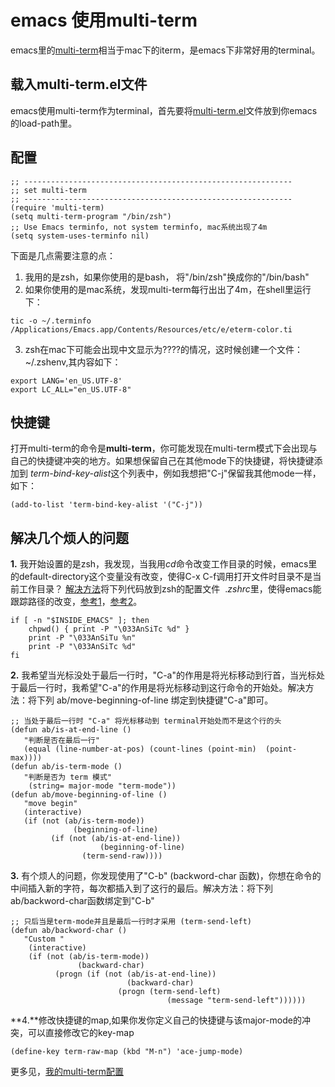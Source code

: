 # emacs 使用multi-term

emacs里的[multi-term](http://www.emacswiki.org/emacs/MultiTerm)相当于mac下的iterm，是emacs下非常好用的terminal。

## 载入multi-term.el文件
emacs使用multi-term作为terminal，首先要将[multi-term.el](http://www.emacswiki.org/emacs/download/multi-term.el)文件放到你emacs的load-path里。

## 配置
```
;; ------------------------------------------------------------
;; set multi-term
;; ------------------------------------------------------------
(require 'multi-term)
(setq multi-term-program "/bin/zsh")
;; Use Emacs terminfo, not system terminfo, mac系统出现了4m
(setq system-uses-terminfo nil)

```
下面是几点需要注意的点：
1. 我用的是zsh，如果你使用的是bash， 将"/bin/zsh"换成你的"/bin/bash"
2. 如果你使用的是mac系统，发现multi-term每行出出了4m，在shell里运行下：
```
tic -o ~/.terminfo /Applications/Emacs.app/Contents/Resources/etc/e/eterm-color.ti
```
3. zsh在mac下可能会出现中文显示为????的情况，这时候创建一个文件：~/.zshenv,其内容如下：
```
export LANG='en_US.UTF-8'
export LC_ALL="en_US.UTF-8"
```

## 快捷键
打开multi-term的命令是**multi-term**，你可能发现在multi-term模式下会出现与自己的快捷键冲突的地方。如果想保留自己在其他mode下的快捷键，将快捷键添加到 *term-bind-key-alist*这个列表中，例如我想把"C-j"保留我其他mode一样，如下：
```
(add-to-list 'term-bind-key-alist '("C-j"))
```

## 解决几个烦人的问题

**1.** 我开始设置的是zsh，我发现，当我用$cd$命令改变工作目录的时候，emacs里的default-directory这个变量没有改变，使得C-x C-f调用打开文件时目录不是当前工作目录？
[解决方法](http://stackoverflow.com/questions/367442/getting-emacs-ansi-term-and-zsh-to-play-nicely)将下列代码放到zsh的配置文件 $~.zshrc$里，使得emacs能跟踪路径的改变，[参考1](https://snarfed.org/why_i_run_shells_inside_emacs)，[参考2](http://emacs.stackexchange.com/questions/5589/automatically-update-default-directory-when-pwd-changes-in-shell-mode-and-term-m)。
```shell
if [ -n "$INSIDE_EMACS" ]; then
    chpwd() { print -P "\033AnSiTc %d" }
    print -P "\033AnSiTu %n"
    print -P "\033AnSiTc %d"
fi
```

**2.** 我希望当光标没处于最后一行时，"C-a"的作用是将光标移动到行首，当光标处于最后一行时，我希望"C-a"的作用是将光标移动到这行命令的开始处。解决方法：将下列 ab/move-beginning-of-line 绑定到快捷键"C-a"即可。

```
;; 当处于最后一行时 "C-a" 将光标移动到 terminal开始处而不是这个行的头
(defun ab/is-at-end-line () 
   "判断是否在最后一行"
   (equal (line-number-at-pos) (count-lines (point-min)  (point-max))))
(defun ab/is-term-mode () 
   "判断是否为 term 模式"
    (string= major-mode "term-mode"))
(defun ab/move-beginning-of-line () 
   "move begin" 
   (interactive) 
   (if (not (ab/is-term-mode)) 
              (beginning-of-line)
         (if (not (ab/is-at-end-line)) 
                    (beginning-of-line) 
                (term-send-raw))))
``` 

**3.** 有个烦人的问题，你发现使用了"C-b" (backword-char 函数)，你想在命令的中间插入新的字符，每次都插入到了这行的最后。解决方法：将下列ab/backword-char函数绑定到"C-b"
```elisp
;; 只后当是term-mode并且是最后一行时才采用 (term-send-left)
(defun ab/backword-char () 
   "Custom " 
    (interactive) 
    (if (not (ab/is-term-mode)) 
               (backward-char) 
          (progn (if (not (ab/is-at-end-line))
                          (backward-char)
                        (progn (term-send-left)
                                   (message "term-send-left"))))))
```
**4.**修改快捷键的map,如果你发你定义自己的快捷键与该major-mode的冲突，可以直接修改它的key-map
```elisp
(define-key term-raw-map (kbd "M-n") 'ace-jump-mode)
```
更多见，[我的multi-term配置](https://github.com/aborn/emacs.d/blob/master/utils/multi-term-config.el)
